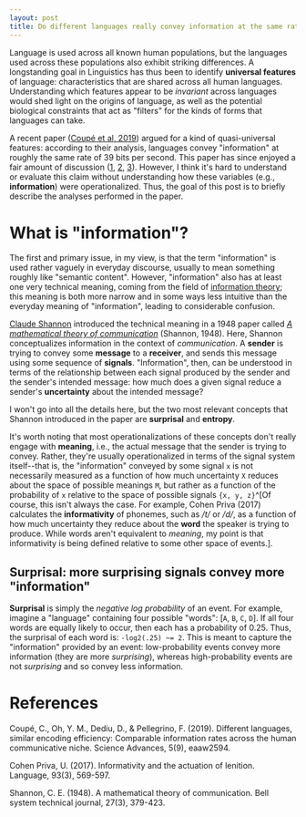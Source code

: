 ```yaml
---
layout: post
title: Do different languages really convey information at the same rate?
---
```


Language is used across all known human populations, but the languages used across these populations also exhibit striking differences. A longstanding goal in Linguistics has thus been to identify **universal features** of language: characteristics that are shared across all human languages. Understanding which features appear to be *invariant* across languages would shed light on the origins of language, as well as the potential biological constraints that act as "filters" for the kinds of forms that languages can take.  

A recent paper ([Coupé et al, 2019](https://advances.sciencemag.org/content/5/9/eaaw2594?utm_source=TrendMD&utm_medium=cpc&utm_campaign=TrendMD_1)) argued for a kind of quasi-universal features: according to their analysis, languages convey "information" at roughly the same rate of 39 bits per second. This paper has since enjoyed a fair amount of discussion ([1](https://www.sciencedaily.com/releases/2019/09/190905124520.htm), [2](https://languagelog.ldc.upenn.edu/nll/?p=44386), [3](https://www.theatlantic.com/science/archive/2019/09/people-speak-faster-less-efficient-languages/597391/)). However, I think it's hard to understand or evaluate this claim without understanding how these variables (e.g., **information**) were operationalized. Thus, the goal of this post is to briefly describe the analyses performed in the paper.

# What is "information"?

The first and primary issue, in my view, is that the term "information" is used rather vaguely in everyday discourse, usually to mean something roughly like "semantic content". However, "information" also has at least one very technical meaning, coming from the field of [information theory](https://en.wikipedia.org/wiki/Information_theory); this meaning is both more narrow and in some ways less intuitive than the everyday meaning of "information", leading to considerable confusion.

[Claude Shannon](https://en.wikipedia.org/wiki/Claude_Shannon) introduced the technical meaning in a 1948 paper called [*A mathematical theory of communication*](https://en.wikipedia.org/wiki/A_Mathematical_Theory_of_Communication) (Shannon, 1948). Here, Shannon conceptualizes information in the context of *communication*. A **sender** is trying to convey some **message** to a **receiver**, and sends this message using some sequence of **signals**. "Information", then, can be understood in terms of the relationship between each signal produced by the sender and the sender's intended message: how much does a given signal reduce a sender's **uncertainty** about the intended message? 

I won't go into all the details here, but the two most relevant concepts that Shannon introduced in the paper are **surprisal** and **entropy**. 

It's worth noting that most operationalizations of these concepts don't really engage with **meaning**, i.e., the actual message that the sender is trying to convey. Rather, they're usually operationalized in terms of the signal system itself--that is, the "information" conveyed by some signal `x` is not necessarily measured as a function of how much uncertainty `X` reduces about the space of possible meanings `M`, but rather as a function of the probability of `x` relative to the space of possible signals `{x, y, z}`^[Of course, this isn't always the case. For example, Cohen Priva (2017) calculates the **informativity** of phonemes, such as */t/* or */d/*, as a function of how much uncertainty they reduce about the **word** the speaker is trying to produce. While words aren't equivalent to *meaning*, my point is that informativity is being defined relative to some other space of events.].


## Surprisal: more surprising signals convey more "information"

**Surprisal** is simply the *negative log probability* of an event. For example, imagine a "language" containing four possible "words": [`A`, `B`, `C`, `D`]. If all four words are equally likely to occur, then each has a probability of 0.25. Thus, the surprisal of each word is: `-log2(.25) ~= 2`. This is meant to capture the "information" provided by an event: low-probability events convey more information (they are more *surprising*), whereas high-probability events are not *surprising* and so convey less information. 







# References


Coupé, C., Oh, Y. M., Dediu, D., & Pellegrino, F. (2019). Different languages, similar encoding efficiency: Comparable information rates across the human communicative niche. Science Advances, 5(9), eaaw2594.

Cohen Priva, U. (2017). Informativity and the actuation of lenition. Language, 93(3), 569-597.

Shannon, C. E. (1948). A mathematical theory of communication. Bell system technical journal, 27(3), 379-423.
